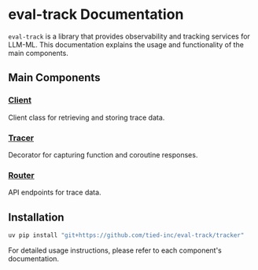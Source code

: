 # eval-track Documentation

`eval-track` is a library that provides observability and tracking services for LLM-ML. This documentation explains the usage and functionality of the main components.

## Main Components

### [Client](client.md)
Client class for retrieving and storing trace data.

### [Tracer](tracer.md)
Decorator for capturing function and coroutine responses.

### [Router](router.md)
API endpoints for trace data.

## Installation

```bash
uv pip install "git+https://github.com/tied-inc/eval-track/tracker"
```

For detailed usage instructions, please refer to each component's documentation.
